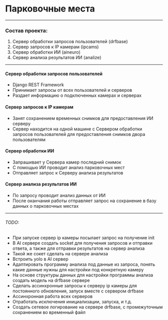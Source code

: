 # Парковочные места

--------------------------
### Состав проекта:
1. Сервер обработки запросов пользователей (drfbase)
2. Сервер запросов к IP камерам (ipcams)
3. Сервер обработки ИИ (aineuro)
4. Сервер анализа результатов ИИ (analize)

_______________
#### Сервер обработки запросов пользователей
* Django REST Framework
* Принимает запросы от всех пользователей и серверов
* Раздает информацию о подключенных камерах и серверах

#### Сервер запросов к IP камерам
* Занят сохранением временных снимков для предоставления ИИ серверу
* Сервер находится на одной машине с Сервером обработки запросов пользователей для предоставления снимков двора пользователям

#### Сервер обработки ИИ
* Запрашивает у Сервера камер последний снимок
* С помощью ИИ проводит анализ парковочных мест
* Отправляет запрос к Серверу анализа результатов

#### Сервер анализа результатов ИИ
* По запросу проводит анализ данных от ИИ
* После оканчания работы отправляет запрос на сохранение в базу данных о парковочных местах

____________________


###### TODO:
* При запуске сервер ip камеры посылает запрос на получение init
* В AI сервере создать socket для получения запросов и отправки ответа, а также для отправки результатов на сервер анализа
* Такой же сокет сделать на сервере анализа
* Встроить yolo в AI сервер
* Адаптировать программу анализа под данные из запроса, понять какие данные нужны для настройки под конкретную камеру
* На основе структуры данных для настройки программы анализа создать модель на drfbase сервере
* Сделать ассинхронные запросы к серверу ip камеры для постоянного обновления, запуск вместе с сервером drfbase
* Ассинхронная работа всех серверов
* Отработать исключения инициализации, запуска, и т.д.
* Создать сетевое логирование на сервере drfbase, с промежуточным сохранением во временный файл
